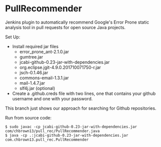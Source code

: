 # PullRecommender
Jenkins plugin to automatically recommend Google's Error Prone static analysis tool in pull requests for open source Java projects.

Set Up:
* Install required jar files 
	* error_prone_ant-2.1.0.jar 
	* gumtree.jar 
	* jcabi-github-0.23-jar-with-dependencies.jar
	* org.eclipse.jgit-4.9.0.201710071750-r.jar
	* jsch-0.1.46.jar
	* commons-email-1.3.1.jar
	* mail-1.4.7.jar
	* slf4j.jar (optional)
* Create a .github.creds file with two lines, one that contains your github username and one with your password.

This branch just shows our approach for searching for Github repositories.

Run from source code:
```
$ sudo javac -cp jcabi-github-0.23-jar-with-dependencies.jar com/chbrown13/pull_rec/PullRecommender.java
$ java -cp .:jcabi-github-0.23-jar-with-dependencies.jar com.chbrown13.pull_rec.PullRecommender
```
